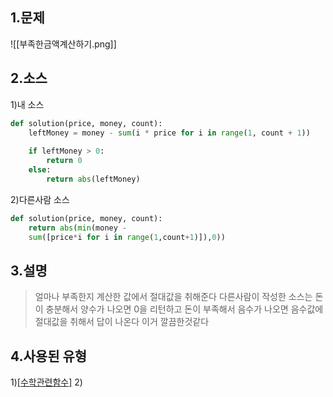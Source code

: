 ## 1.문제
![[부족한금액계산하기.png]]
## 2.소스
1)내 소스
```python
def solution(price, money, count):
    leftMoney = money - sum(i * price for i in range(1, count + 1))
    
    if leftMoney > 0:
        return 0
    else:
        return abs(leftMoney)
```

2)다른사람 소스
```python
def solution(price, money, count):
    return abs(min(money - 
    sum([price*i for i in range(1,count+1)]),0))
```

## 3.설명
> 얼마나 부족한지 계산한 값에서 절대값을 취해준다
> 다른사람이 작성한 소스는 돈이 충분해서 양수가 나오면
> 0을 리턴하고 돈이 부족해서 음수가 나오면 음수값에 절대값을 취해서 답이 나온다 이거 깔끔한것같다

## 4.사용된 유형
1)[[수학관련함수]](abs)
2)
